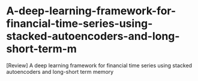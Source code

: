 # A-deep-learning-framework-for-financial-time-series-using-stacked-autoencoders-and-long-short-term-m
[Review] A deep learning framework for financial time series using stacked autoencoders and long-short term memory
